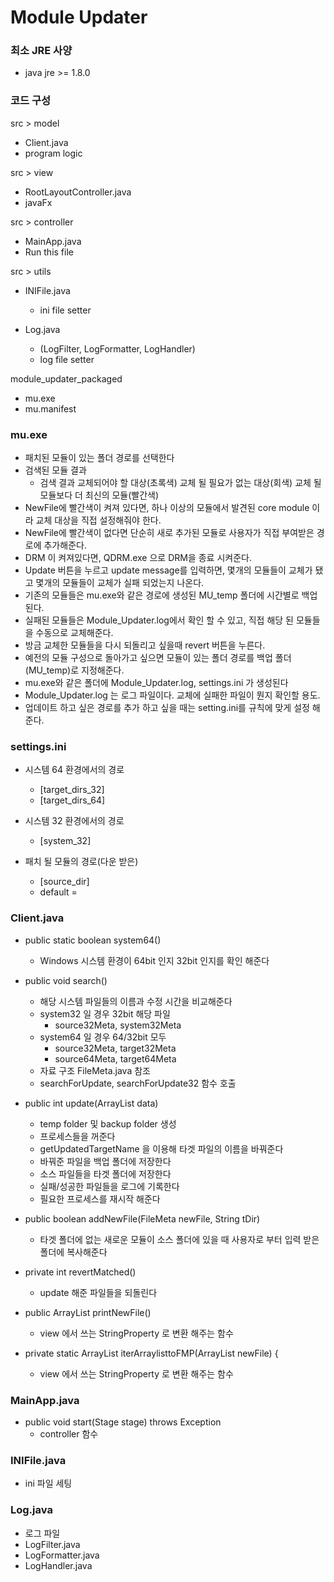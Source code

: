 # Module Updater

### 최소 JRE 사양  
+ java jre >= 1.8.0

### 코드 구성

src > model
+ Client.java
+ program logic

src > view
+ RootLayoutController.java
+ javaFx

src > controller
+ MainApp.java
+ Run this file

src > utils
+ INIFile.java
    +  ini file setter

+ Log.java
    + (LogFilter, LogFormatter, LogHandler)
    + log file setter

module_updater_packaged
+ mu.exe
+ mu.manifest

### mu.exe
+ 패치된 모듈이 있는 폴더 경로를 선택한다
+ 검색된 모듈 결과 
    + 검색 결과 교체되어야 할 대상(초록색) 교체 될 필요가 없는 대상(회색) 교체 될 모듈보다 더 최신의 모듈(빨간색)
+ NewFile에 빨간색이 켜져 있다면, 하나 이상의 모듈에서 발견된 core module 이라 교체 대상을 직접 설정해줘야 한다.
+ NewFile에 빨간색이 없다면 단순히 새로 추가된 모듈로 사용자가 직접 부여받은 경로에 추가해준다.
+ DRM 이 켜져있다면, QDRM.exe 으로 DRM을 종료 시켜준다.
+ Update 버튼을 누르고 update message를 입력하면, 몇개의 모듈들이 교체가 됐고 몇개의 모듈들이 교체가 실패 되었는지 나온다.
+ 기존의 모듈들은 mu.exe와 같은 경로에 생성된 MU_temp 폴더에 시간별로 백업 된다.
+ 실패된 모듈들은 Module_Updater.log에서 확인 할 수 있고, 직접 해당 된 모듈들을 수동으로 교체해준다.
+ 방금 교체한 모듈들을 다시 되돌리고 싶을때 revert 버튼을 누른다.
+ 예전의 모듈 구성으로 돌아가고 싶으면 모듈이 있는 폴더 경로를 백업 폴더(MU_temp)로 지정해준다.
+ mu.exe와 같은 폴더에 Module_Updater.log, settings.ini 가 생성된다
+ Module_Updater.log 는 로그 파일이다. 교체에 실패한 파일이 뭔지 확인할 용도.
+ 업데이트 하고 싶은 경로를 추가 하고 싶을 때는 setting.ini를 규칙에 맞게 설정 해준다.

### settings.ini
+ 시스템 64 환경에서의 경로 
    + [target_dirs_32]
    + [target_dirs_64]

+ 시스템 32 환경에서의 경로 
    + [system_32]

+ 패치 될 모듈의 경로(다운 받은)
    + [source_dir]
    + default = 

### Client.java
+ public static boolean system64()
    + Windows 시스템 환경이  64bit 인지 32bit 인지를 확인 해준다
+ public void search()
    +  해당 시스템 파일들의 이름과 수정 시간을 비교해준다
    + system32 일 경우 32bit 해당 파일
        + source32Meta, system32Meta
    + system64 일 경우 64/32bit 모두
        + source32Meta, target32Meta
        + source64Meta, target64Meta
    + 자료 구조 FileMeta.java 참조 
    +  searchForUpdate, searchForUpdate32 함수 호출
    
+ public int update(ArrayList<FileMetaProperty> data)  
    + temp folder 및  backup folder 생성 
    + 프로세스들을 꺼준다 
    + getUpdatedTargetName 을 이용해 타겟 파일의 이름을 바꿔준다
    +  바꿔준 파일을 백업 폴더에 저장한다 
    +  소스 파일들을 타겟 폴더에 저장한다
    +  실패/성공한 파일들을 로그에 기록한다 
    +  필요한 프로세스를 재시작 해준다


+ public boolean addNewFile(FileMeta newFile, String tDir)
   + 타겟 폴더에 없는 새로운 모듈이 소스 폴더에 있을 때 사용자로 부터 입력 받은 폴더에 복사해준다
   
+ private int revertMatched()
    + 	update 해준 파일들을 되돌린다
    
+ public ArrayList<FileMetaProperty> printNewFile()
    + view 에서 쓰는 StringProperty 로 변환 해주는 함수

+ 	private static ArrayList<FileMetaProperty> iterArraylisttoFMP(ArrayList<FileMeta> newFile) {
    + view 에서 쓰는 StringProperty 로 변환 해주는 함수

### MainApp.java
+ public void start(Stage stage) throws Exception 
    + controller 함수
    
### INIFile.java
+ ini 파일 세팅

### Log.java
+ 로그 파일
+ LogFilter.java
+ LogFormatter.java
+ LogHandler.java
